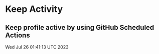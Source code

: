 # Keep Activity 
Keep profile active by using GitHub Scheduled Actions
--- 
Wed Jul 26 01:41:13 UTC 2023